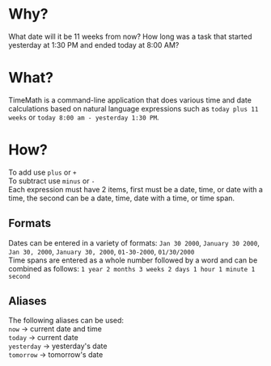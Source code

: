 # Why?

What date will it be 11 weeks from now? How long was a task that started yesterday at 1:30 PM and ended today at 8:00 AM? 

# What?

TimeMath is a command-line application that does various time and date calculations based on natural language expressions such as `today plus 11 weeks` or `today 8:00 am - yesterday 1:30 PM`. 

# How?

To add use `plus` or `+`  
To subtract use `minus` or `-`  
Each expression must have 2 items, first must be a date, time, or date with a time, the second can be a date, time, date with a time, or time span.  

## Formats

Dates can be entered in a variety of formats: `Jan 30 2000`, `January 30 2000`, `Jan 30, 2000`, `January 30, 2000`, `01-30-2000`, `01/30/2000`  
Time spans are entered as a whole number followed by a word and can be combined as follows: `1 year 2 months 3 weeks 2 days 1 hour 1 minute 1 second`  

## Aliases

The following aliases can be used:  
`now` -> current date and time  
`today` -> current date  
`yesterday` -> yesterday's date  
`tomorrow` -> tomorrow's date  